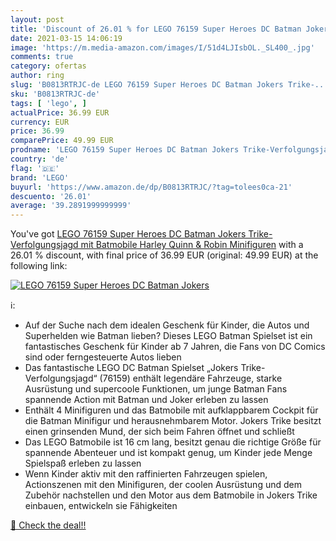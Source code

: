 ```yaml
---
layout: post
title: 'Discount of 26.01 % for LEGO 76159 Super Heroes DC Batman Jokers'
date: 2021-03-15 14:06:19
image: 'https://m.media-amazon.com/images/I/51d4LJIsbOL._SL400_.jpg'
comments: true
category: ofertas
author: ring
slug: 'B0813RTRJC-de LEGO 76159 Super Heroes DC Batman Jokers Trike-...'
sku: 'B0813RTRJC-de'
tags: [ 'lego', ]
actualPrice: 36.99 EUR
currency: EUR
price: 36.99
comparePrice: 49.99 EUR
prodname: 'LEGO 76159 Super Heroes DC Batman Jokers Trike-Verfolgungsjagd mit Batmobile  Harley Quinn & Robin Minifiguren'
country: 'de'
flag: '🇩🇪'
brand: 'LEGO'
buyurl: 'https://www.amazon.de/dp/B0813RTRJC/?tag=tolees0ca-21'
descuento: '26.01'
average: '39.2891999999999'
---
```


You've got [LEGO 76159 Super Heroes DC Batman Jokers Trike-Verfolgungsjagd mit Batmobile  Harley Quinn & Robin Minifiguren](https://www.amazon.de/dp/B0813RTRJC/?tag=tolees0ca-21) with a  26.01 % discount, with final price of 36.99 EUR (original: 49.99 EUR) at the following link:

[![LEGO 76159 Super Heroes DC Batman Jokers](https://m.media-amazon.com/images/I/51d4LJIsbOL._SL400_.jpg)](https://www.amazon.de/dp/B0813RTRJC/?tag=tolees0ca-21)

ℹ️:

- Auf der Suche nach dem idealen Geschenk für Kinder, die Autos und Superhelden wie Batman lieben? Dieses LEGO Batman Spielset ist ein fantastisches Geschenk für Kinder ab 7 Jahren, die Fans von DC Comics sind oder ferngesteuerte Autos lieben
- Das fantastische LEGO DC Batman Spielset „Jokers Trike-Verfolgungsjagd“ (76159) enthält legendäre Fahrzeuge, starke Ausrüstung und supercoole Funktionen, um junge Batman Fans spannende Action mit Batman und Joker erleben zu lassen
- Enthält 4 Minifiguren und das Batmobile mit aufklappbarem Cockpit für die Batman Minifigur und herausnehmbarem Motor. Jokers Trike besitzt einen grinsenden Mund, der sich beim Fahren öffnet und schließt
- Das LEGO Batmobile ist 16 cm lang, besitzt genau die richtige Größe für spannende Abenteuer und ist kompakt genug, um Kinder jede Menge Spielspaß erleben zu lassen
- Wenn Kinder aktiv mit den raffinierten Fahrzeugen spielen, Actionszenen mit den Minifiguren, der coolen Ausrüstung und dem Zubehör nachstellen und den Motor aus dem Batmobile in Jokers Trike einbauen, entwickeln sie Fähigkeiten

[🛒 Check the deal!!](https://www.amazon.de/dp/B0813RTRJC/?tag=tolees0ca-21)
